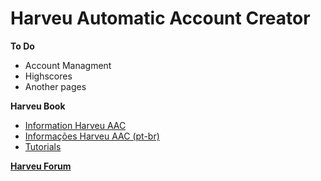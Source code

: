Harveu Automatic Account Creator
========== 
**To Do**
- Account Managment
- Highscores
- Another pages

**Harveu Book**
* [Information Harveu AAC](https://github.com/Avuenja/Harveu-AAC/wiki/Information-Harveu-AAC)
* [Informações Harveu AAC (pt-br)](https://github.com/Avuenja/Harveu-AAC/wiki/Informa%C3%A7%C3%B5es-Harveu-AAC-(Pt-br))
* [Tutorials](https://github.com/Avuenja/Harveu-AAC/wiki/Tutorials)

**[Harveu Forum](http://goo.gl/qywlYD)**
